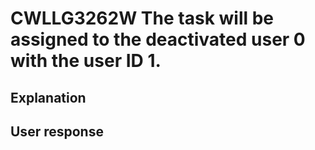 # CWLLG3262W The task will be assigned to the deactivated user 0 with the user ID 1.

## Explanation

## User response